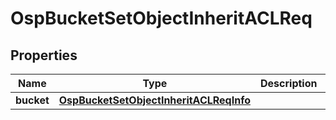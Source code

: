 # OspBucketSetObjectInheritACLReq

## Properties
Name | Type | Description | Notes
------------ | ------------- | ------------- | -------------
**bucket** | [**OspBucketSetObjectInheritACLReqInfo**](OspBucketSetObjectInheritACLReqInfo.md) |  |  [optional]
